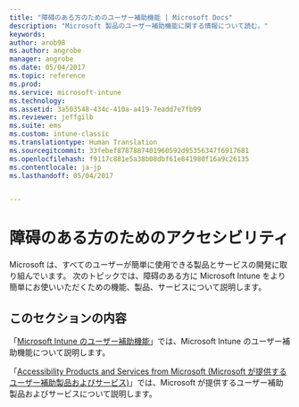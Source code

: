 ```yaml
---
title: "障碍のある方のためのユーザー補助機能 | Microsoft Docs"
description: "Microsoft 製品のユーザー補助機能に関する情報について読む。"
keywords: 
author: arob98
ms.author: angrobe
manager: angrobe
ms.date: 05/04/2017
ms.topic: reference
ms.prod: 
ms.service: microsoft-intune
ms.technology: 
ms.assetid: 3a503548-434c-410a-a419-7eadd7e7fb99
ms.reviewer: jeffgilb
ms.suite: ems
ms.custom: intune-classic
ms.translationtype: Human Translation
ms.sourcegitcommit: 33febef8787887401960592d95356347f6917681
ms.openlocfilehash: f9117c881e5a38b08dbf61e841980f16a9c26135
ms.contentlocale: ja-jp
ms.lasthandoff: 05/04/2017


---
```


# <a name="accessibility-for-people-with-disabilities"></a>障碍のある方のためのアクセシビリティ
Microsoft は、すべてのユーザーが簡単に使用できる製品とサービスの開発に取り組んでいます。 次のトピックでは、障碍のある方に Microsoft Intune をより簡単にお使いいただくための機能、製品、サービスについて説明します。

## <a name="in-this-section"></a>このセクションの内容
「[Microsoft Intune のユーザー補助機能](accessibility-features-of-microsoft-intune.md)」では、Microsoft Intune のユーザー補助機能について説明します。

「[Accessibility Products and Services from Microsoft (Microsoft が提供するユーザー補助製品およびサービス)](accessibility-products-and-services-from-microsoft.md)」では、Microsoft が提供するユーザー補助製品およびサービスについて説明します。

